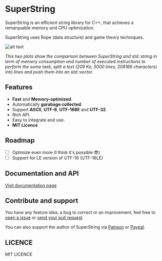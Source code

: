 # SuperString
SuperString is an efficient string library for C++, that achieves a remarquable memory and CPU optimization.

SuperString uses Rope (data structure) and game theory techniques.

![alt text](https://github.com/btwael/SuperString/blob/master/documentation/img/text_line_split_bench.png?raw=true "Logo Title Text 1")

*This two plots show the comparison between SuperString and std::string in term of memory consumption and number of executed instructions to perform the some task, split a text (209 Ko, 5000 lines, 209166 characters) into lines and push them into an std::vector.*

## Features
- **Fast** and **Memory-optimized**.
- Automatically **garabage collected**.
- Support **ASCII**, **UTF-8**, **UTF-16BE** and **UTF-32**.
- Rich API.
- Easy to integrate and use.
- **MIT Licence**

## Roadmap
- [ ] Optimize even more (I think it's possible :sunglasses:)
- [ ] Support for LE version of UTF-16 (UTF-16LE)

## Documentation and API
[Visit documentation page](https://www.boutglay.com/SuperString)

## Contribute and support
You have any feature idea, a bug to correct or an improvement, feel free to [open a issue]( https://github.com/btwael/SuperString/issues) or [send your pull request](https://github.com/btwael/SuperString/pulls).

You can also support the author of SuperString via [Patreon](https://www.patreon.com/btwael) or [Paypal](https://www.paypal.me/btwael).

## LICENCE
MIT LICENCE
